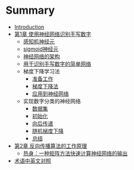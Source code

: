# Summary

* [Introduction](README.md)
* [第1章 使用神经网络识别手写数字](Chapter1/Introduction.md)
    * [感知机神经元](Chapter1/Perceptrons.md)
    * [sigmoid神经元](Chapter1/Sigmoid.md)
    * [神经网络的架构](Chapter1/Architecture.md)
    * [用于识别手写数字的简单网络](Chapter1/Handwritten.md)
    * 梯度下降学习法
        * [准备工作](Chapter1/Gradient/1.md)
        * [梯度下降法](Chapter1/Gradient/2.md)
        * [应用到神经网络](Chapter1/Gradient/3.md)
    * 实现数字分类的神经网络
        * [数据集](Chapter1/Implementing/1.md)
        * [初始化](Chapter1/Implementing/2.md)
        * [向后传递](Chapter1/Implementing/3.md)
        * [随机梯度下降](Chapter1/Implementing/4.md)
        * [总结](Chapter1/Implementing/5.md)
* [第2章 反向传播算法的工作原理](Chapter2/Introduction.md)
    * [热身：一种矩阵方法快速计算神经网络的输出](Chapter2/Warmup.md)
* [术语中英文对照](norms.md)